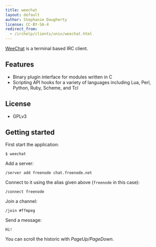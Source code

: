 ```yaml
---
title: weechat
layout: default
author: Stephanie Daugherty
license: CC-BY-SA-4
redirect_from:
  - /irchelp/clients/unix/weechat.html
---
```


[WeeChat](www.weechat.org) is a terminal based IRC client.

## Features
 * Binary plugin interface for modules written in C
 * Scripting API hooks for a variety of languages including Lua, Perl, Python, Ruby, Scheme, and Tcl

## License
 * GPLv3

## Getting started

First start the application:

```
$ weechat
```

Add a server:

```
/server add freenode chat.freenode.net
```

Connect to it using the alias given above (`freenode` in this case):

```
/connect freenode
```

Join a channel:

```
/join #ffmpeg
```

Send a message:

```
Hi!
```

You can scroll the historic with *PageUp/PageDown*.
